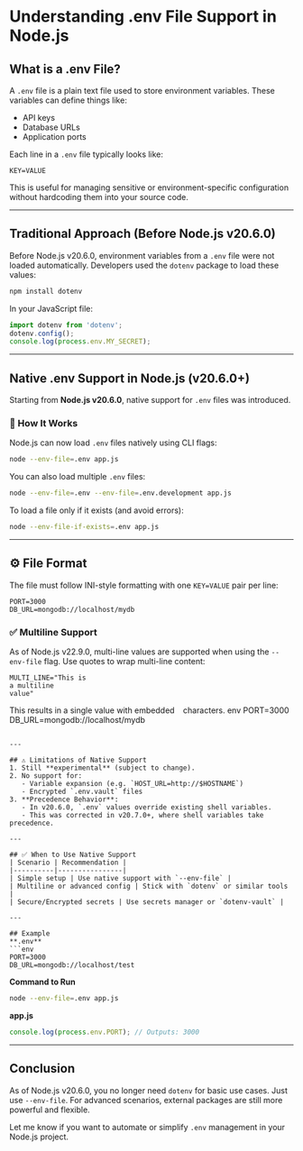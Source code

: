 # Understanding .env File Support in Node.js

## What is a .env File?

A `.env` file is a plain text file used to store environment variables. These variables can define things like:

* API keys
* Database URLs
* Application ports

Each line in a `.env` file typically looks like:

```env
KEY=VALUE
```

This is useful for managing sensitive or environment-specific configuration without hardcoding them into your source code.

---

## Traditional Approach (Before Node.js v20.6.0)

Before Node.js v20.6.0, environment variables from a `.env` file were not loaded automatically. Developers used the `dotenv` package to load these values:

```bash
npm install dotenv
```

In your JavaScript file:

```js
import dotenv from 'dotenv';
dotenv.config();
console.log(process.env.MY_SECRET);
```

---

## Native .env Support in Node.js (v20.6.0+)

Starting from **Node.js v20.6.0**, native support for `.env` files was introduced.

### 🔹 How It Works

Node.js can now load `.env` files natively using CLI flags:

```bash
node --env-file=.env app.js
```

You can also load multiple `.env` files:

```bash
node --env-file=.env --env-file=.env.development app.js
```

To load a file only if it exists (and avoid errors):

```bash
node --env-file-if-exists=.env app.js
```

---

## ⚙️ File Format

The file must follow INI-style formatting with one `KEY=VALUE` pair per line:

```env
PORT=3000
DB_URL=mongodb://localhost/mydb
```

### ✅ Multiline Support

As of Node.js v22.9.0, multi-line values are supported when using the `--env-file` flag. Use quotes to wrap multi-line content:

```env
MULTI_LINE="This is
a multiline
value"
```

This results in a single value with embedded `
` characters.
env
PORT=3000
DB\_URL=mongodb://localhost/mydb

````

---

## ⚠️ Limitations of Native Support
1. Still **experimental** (subject to change).
2. No support for:
   - Variable expansion (e.g. `HOST_URL=http://$HOSTNAME`)
   - Encrypted `.env.vault` files
3. **Precedence Behavior**:
   - In v20.6.0, `.env` values override existing shell variables.
   - This was corrected in v20.7.0+, where shell variables take precedence.

---

## ✅ When to Use Native Support
| Scenario | Recommendation |
|----------|----------------|
| Simple setup | Use native support with `--env-file` |
| Multiline or advanced config | Stick with `dotenv` or similar tools |
| Secure/Encrypted secrets | Use secrets manager or `dotenv-vault` |

---

## Example
**.env**
```env
PORT=3000
DB_URL=mongodb://localhost/test
````

**Command to Run**

```bash
node --env-file=.env app.js
```

**app.js**

```js
console.log(process.env.PORT); // Outputs: 3000
```

---

## Conclusion

As of Node.js v20.6.0, you no longer need `dotenv` for basic use cases. Just use `--env-file`. For advanced scenarios, external packages are still more powerful and flexible.

Let me know if you want to automate or simplify `.env` management in your Node.js project.
